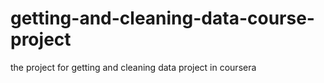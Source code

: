 # getting-and-cleaning-data-course-project

the project for getting and cleaning data project in coursera
